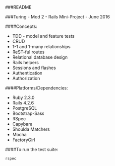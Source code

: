 ###README

###Turing - Mod 2 - Rails Mini-Project - June 2016

####Concepts:
* TDD - model and feature tests
* CRUD
* 1-1 and 1-many relationships
* ReST-ful routes
* Relational database design
* Rails helpers
* Sessions and flashes
* Authentication
* Authorization

####Platforms/Dependencies:
* Ruby 2.3.0
* Rails 4.2.6
* PostgreSQL
* Bootstrap-Sass
* RSpec
* Capybara
* Shoulda Matchers
* Mocha
* FactoryGirl

####To run the test suite:

``` rspec ```
